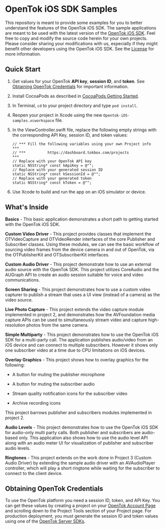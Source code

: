 OpenTok iOS SDK Samples
=======================

This repository is meant to provide some examples for you to better understand
the features of the OpenTok iOS SDK. The sample applications are meant to be
used with the latest version of the
[OpenTok iOS SDK](https://tokbox.com/developer/sdks/ios/). Feel free to copy and
modify the source code herein for your own projects. Please consider sharing
your modifications with us, especially if they might benefit other developers
using the OpenTok iOS SDK. See the [License](LICENSE) for more information.

Quick Start
-----------

 1. Get values for your OpenTok **API key**, **session ID**, and **token**.
    See [Obtaining OpenTok Credentials](#obtaining-opentok-credentials)
    for important information.
 
 1. Install CocoaPods as described in [CocoaPods Getting Started](https://guides.cocoapods.org/using/getting-started.html#getting-started).
 
 1. In Terminal, `cd` to your project directory and type `pod install`.
 
 1. Reopen your project in Xcode using the new `Opentok-iOS-samples.xcworkspace` file.
 
 1. In the ViewController.swift file, replace the following empty strings
    with the corresponding API Key, session ID, and token values:
    
    ```objc
    // *** Fill the following variables using your own Project info  ***
    // ***          https://dashboard.tokbox.com/projects            ***
    // Replace with your OpenTok API key
    static NSString* const kApiKey = @"";
    // Replace with your generated session ID
    static NSString* const kSessionId = @"";
    // Replace with your generated token
    static NSString* const kToken = @"";
	```
    
 1. Use Xcode to build and run the app on an iOS simulator or device.

What's Inside
-------------

**Basics** - This basic application demonstrates a short path to 
getting started with the OpenTok iOS SDK.

**Custom Video Driver** - This project provides classes that implement
the OTVideoCapture and OTVideoRender interfaces of the core Publisher and
Subscriber classes. Using these modules, we can see the basic workflow of
sourcing video frames from the device camera in and out of OpenTok, via the
OTPublisherKit and OTSubscriberKit interfaces.

**Custom Audio Driver** - This project demonstrate how to use an external
audio source with the OpenTok SDK. This project utilizes CoreAudio and the
AUGraph API to create an audio session suitable for voice and video
communications.

**Screen Sharing** - This project demonstrates how to use a custom video
capturer to publish a stream that uses a UI view (instead of a camera) as
the video source.

**Live Photo Capture** - This project extends the video capture module 
implemented in project 2, and demonstrates how the AVFoundation media 
capture APIs can be used to simultaneously stream video and capture 
high-resolution photos from the same camera.

**Simple Multiparty** - This project demonstrates how to use the OpenTok iOS
SDK for a multi-party call. The application publishes audio/video from an
iOS device and can connect to multiple subscribers. However it shows only
one subscriber video at a time due to CPU limitations on iOS devices.

**Overlay Graphics** - This project shows how to overlay graphics for the following:

* A button for muting the publisher microphone

* A button for muting the subscriber audio

* Stream quality notification icons for the subscriber video

* Archive recording icons

This project barrows publisher and subscribers modules implemented in 
project 2.

**Audio Levels** - This project demonstrates how to use the OpenTok iOS SDK
for audio-only multi party calls. Both publisher and subscribers are
audio-based only. This application also shows how to use the audio level API
along with an audio meter UI for visualization of publisher and subscriber
audio levels.

**Ringtones** - This project extends on the work done in Project 3
(Custom Audio Driver) by extending the sample audio driver with an
AVAudioPlayer controller, which will play a short ringtone while waiting for
the subscriber to connect to the client device.

## Obtaining OpenTok Credentials

To use the OpenTok platform you need a session ID, token, and API Key.
You can get these values by creating a project on your [OpenTok Account
Page](https://tokbox.com/account/) and scrolling down to the Project Tools
section of your Project page. For production deployment, you must generate the
session ID and token values using one of the [OpenTok Server
SDKs](https://tokbox.com/developer/sdks/server/).
